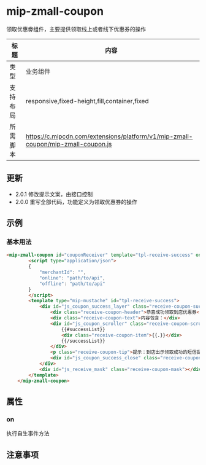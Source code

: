 # mip-zmall-coupon

领取优惠劵组件，主要提供领取线上或者线下优惠券的操作

标题|内容
----|----
类型|业务组件
支持布局|responsive,fixed-height,fill,container,fixed
所需脚本|https://c.mipcdn.com/extensions/platform/v1/mip-zmall-coupon/mip-zmall-coupon.js

## 更新

- 2.0.1 修改提示文案，由接口控制
- 2.0.0 重写全部代码，功能定义为领取优惠券的操作

## 示例

### 基本用法
```html
<mip-zmall-coupon id="couponReceiver" template="tpl-receive-success" on="toast:myDialog.toast">
        <script type="application/json">
        {
            "merchantId": "",
            "online": "path/to/api",
            "offline": "path/to/api"
        }
        </script>
        <template type="mip-mustache" id="tpl-receive-success">
            <div id="js_coupon_success_layer" class="receive-coupon-success">
                <div class="receive-coupon-header">恭喜成功领取到店优惠券</div>
                <div class="receive-coupon-text">内容包含：</div>
                <div id="js_coupon_scroller" class="receive-coupon-scroller">
                    {{#successList}}
                    <div class="receive-coupon-item">{{.}}</div>
                    {{/successList}}
                </div>
                <p class="receive-coupon-tip">提示：到店出示领取成功的短信提示即可享受优惠，优惠详细规则请到店咨询商家。</p>
                <div id="js_coupon_success_close" class="receive-coupon-btn">确定</div>
            </div>
            <div id="js_receive_mask" class="receive-coupon-mask"></div>
        </template>
    </mip-zmall-coupon>
```

## 属性

### on

执行自生事件方法

## 注意事项

